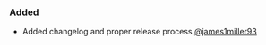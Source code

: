 ### Added

- Added changelog and proper release process [@james1miller93](https://github.com/james1miller93)
